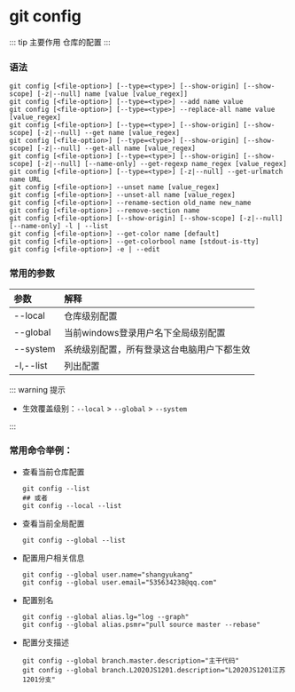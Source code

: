 # git config

::: tip 主要作用
仓库的配置
:::

### 语法

```git
git config [<file-option>] [--type=<type>] [--show-origin] [--show-scope] [-z|--null] name [value [value_regex]]
git config [<file-option>] [--type=<type>] --add name value
git config [<file-option>] [--type=<type>] --replace-all name value [value_regex]
git config [<file-option>] [--type=<type>] [--show-origin] [--show-scope] [-z|--null] --get name [value_regex]
git config [<file-option>] [--type=<type>] [--show-origin] [--show-scope] [-z|--null] --get-all name [value_regex]
git config [<file-option>] [--type=<type>] [--show-origin] [--show-scope] [-z|--null] [--name-only] --get-regexp name_regex [value_regex]
git config [<file-option>] [--type=<type>] [-z|--null] --get-urlmatch name URL
git config [<file-option>] --unset name [value_regex]
git config [<file-option>] --unset-all name [value_regex]
git config [<file-option>] --rename-section old_name new_name
git config [<file-option>] --remove-section name
git config [<file-option>] [--show-origin] [--show-scope] [-z|--null] [--name-only] -l | --list
git config [<file-option>] --get-color name [default]
git config [<file-option>] --get-colorbool name [stdout-is-tty]
git config [<file-option>] -e | --edit
```

### 常用的参数

| 参数        | 解释                    |
|:--------- |:--------------------- |
| --local   | 仓库级别配置                |
| --global  | 当前windows登录用户名下全局级别配置 |
| --system  | 系统级别配置，所有登录这台电脑用户下都生效 |
| -l,--list | 列出配置                  |

::: warning 提示

- 生效覆盖级别：`--local` > `--global` > `--system`

:::

### 常用命令举例：

- 查看当前仓库配置
  
  ```git
  git config --list
  ## 或者
  git config --local --list
  ```

- 查看当前全局配置
  
  ```git
  git config --global --list
  ```

- 配置用户相关信息
  
  ```git
  git config --global user.name="shangyukang"
  git config --global user.email="535634238@qq.com"
  ```

- 配置别名
  
  ```git
  git config --global alias.lg="log --graph"
  git config --global alias.psmr="pull source master --rebase"
  ```
- 配置分支描述
  
  ```git
  git config --global branch.master.description="主干代码"
  git config --global branch.L2020JS1201.description="L2020JS1201江苏1201分支"
  ```


